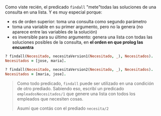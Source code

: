 Como viste recién, el predicado `findall` "mete"todas las soluciones de una consulta en una lista. Y es muy especial porque: 

 * es de orden superior: toma una consulta como segundo parámetro
 * toma una variable en su primer argumento, pero no la genera (no aparece entre las variables de la solución)
 * es inversible para su último argumento: genera una lista con todas las soluciones posibles de la consulta, en **el orden en que prolog las encuentra**

```prolog
? findall(Necesitado, necesitaVersion1(Necesitado, _), Necesitados).
Necesitados = [jose, maria].

? findall(Necesitado, necesitaVersion2(Necesitado, _), Necesitados).
Necesitados = [maria, jose].
```

> Como todo predicado, `findall` puede ser utilizado en una condición de otro prediado. Sabiendo eso, escribí un predicado `empleadosNecesitados/1` que genere una lista con todos los empleados que necesiten cosas. 
>
> Asumí que contás con el prediado `necesita/2`

